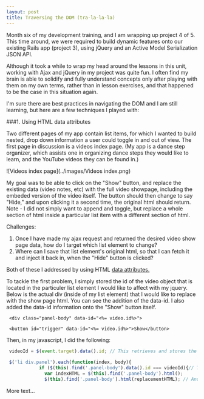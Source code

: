 ```yaml
---
layout: post
title: Traversing the DOM (tra-la-la-la)
---
```


Month six of my development training, and I am wrapping up project 4 of 5.  This time around, we were required to build dynamic features onto our existing Rails app (project 3), using jQuery and an Active Model Serialization JSON API.  

Although it took a while to wrap my head around the lessons in this unit, working with Ajax and jQuery in my project was quite fun.  I often find my brain is able to solidify and fully understand concepts only after playing with them on my own terms, rather than in lesson exercises, and that happened to be the case in this situation again.  

I'm sure there are best practices in navigating the DOM and I am still learning, but here are a few techniques I played with:

###1.  Using HTML data attributes

Two different pages of my app contain list items, for which I wanted to build nested, drop down information a user could toggle in and out of view.  The first page in discussion is a videos index page.  (My app is a dance step organizer, which assists one in organizing dance steps they would like to learn, and the YouTube videos they can be found in.)


![Videos index page](../images/Videos index.png)

My goal was to be able to click on the "Show" button, and replace the existing data (video notes, etc) with the full video showpage, including the embeded version of the video itself.  The button should then change to say "Hide," and upon clicking it a second time, the original html should return.  Note - I did not simply want to append and toggle, but replace a whole section of html inside a particular list item with a different section of html.  

Challenges:

1. Once I have made my ajax request and returned the desired video show page data, how do I target which list element to change? 
2. Where can I save that list element's original html, so that I can fetch it and inject it back in, when the "Hide" button is clicked?

Both of these I addressed by using HTML [data attributes.](http://www.w3schools.com/tags/att_global_data.asp)  

To tackle the first problem, I simply stored the id of the video object that is located in the particuler list element I would like to affect with my jquery.  Below is the actual div (inside of my list element) that I would like to replace with the show page html.  You can see the addition of the data-id.  I also added the data-id information onto the "Show" button itself.

` <div class="panel-body" data-id="<%= video.id%>">`

` <button id="trigger" data-id="<%= video.id%>">Show</button>`

Then, in my javascript, I did the following:

```javascript
 videoId = $(event.target).data().id; // This retrieves and stores the video id from the button element
 
 $('li div.panel').each(function(index, body){
            if ($(this).find('.panel-body').data().id === videoId){// This finds the panel body that is in the same <li> as the button that was clicked.
              var indexHTML = $(this).find('.panel-body').html();
              $(this).find('.panel-body').html(replacementHTML); // And replace that html with my show page html
```
 
 More text...






